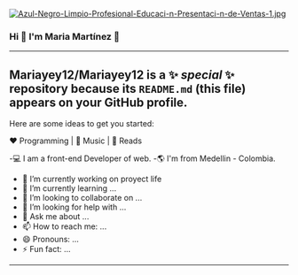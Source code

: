   [![Azul-Negro-Limpio-Profesional-Educaci-n-Presentaci-n-de-Ventas-1.jpg](https://i.postimg.cc/D05gsLPM/Azul-Negro-Limpio-Profesional-Educaci-n-Presentaci-n-de-Ventas-1.jpg)](https://postimg.cc/RJ6Kx387) 



### Hi  👋 I'm Maria Martínez 👋
---------------------------------------------------------------------------------------------------------------------------------------------------------------

**Mariayey12/Mariayey12** is a ✨ _special_ ✨ repository because its `README.md` (this file) appears on your GitHub profile.
---------------------------------------------------------------------------------------------------------------------------------------------------------------

Here are some ideas to get you started:

❤️ Programming | 🖤 Music | 💙 Reads

-💻 I am a front-end Developer of web.
-🌎 I'm from Medellin - Colombia.
- 🔭 I’m currently working on proyect life
- 🌱 I’m currently learning ...
- 👯 I’m looking to collaborate on ...
- 🤔 I’m looking for help with ...
- 💬 Ask me about ...
- 📫 How to reach me: ...
- 😄 Pronouns: ...
- ⚡ Fun fact: ...
------------------------------------------------------------------------------------------------
                            
